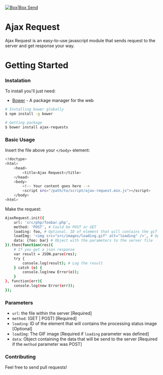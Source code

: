 [![Box|Box Send](https://cdn1.iconfinder.com/data/icons/shop-payment-vol-6/128/shop-08-3-128.png)](#)

# Ajax Request

Ajax Request is an easy-to-use javascript module that sends request to the server and get response your way.

# Getting Started
### Instalation

To install you'll just need:

* [Bower](https://bower.io/) - A package manager for the web

```sh
# Installing bower globally
$ npm install -g bower

# Getting package
$ bower install ajax-requests
```

### Basic Usage

Insert the file above your ```</body>``` element:
```sh
<!doctype>
<html>
    <head>
        <title>Ajax Request</title>
    </head>
    <body>
        <!-- Your content goes here -->
        <script src="/path/to/script/ajax-request.min.js"></script>
    </body>
<html>
```
Make the request:
```sh
AjaxRequest.init({
    url: 'src/php/foobar.php',
    method: 'POST', # Could be POST or GET
    loading: foo, # Optional. ID of element that will contains the gif loading
    loadImg: '<img src="src/images/loading.gif" alt="loading" />', # Optional. The GIF
    data: {foo: bar} # Object with the parameters to the server file
}).then(function(res){
    # If you get a json response
    var result = JSON.parse(res);
    try {
        console.log(result); # Log the result
    } catch (e) {
        console.log(new Error(e));
    }
}, function(err){
    console.log(new Error(err));
});
```

### Parameters
  - ```url```: the file within the server [Required]
  - ```method```: (GET | POST) [Required]
  - ```loading```: ID of the element that will contains the processing status image [Optional]
  - ```loadImg```: The GIF image [Required if ```loading``` parameter was defined]
  - ```data```: Object containing the data that will be send to the server [Required if the ```method``` parameter was POST]
 
### Contributing
Feel free to send pull requests!